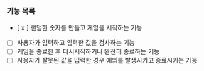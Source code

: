 ### 기능 목록

- [ x ] 랜덤한 숫자를 만들고 게임을 시작하는 기능
- [ ] 사용자가 입력하고 입력한 값을 검사하는 기능
- [ ] 게임을 종료한 후 다시시작하거나 완전히 종료하는 기능
- [ ] 사용자가 잘못된 값을 입력한 경우 예외를 발생시키고 종료시키는 기능
